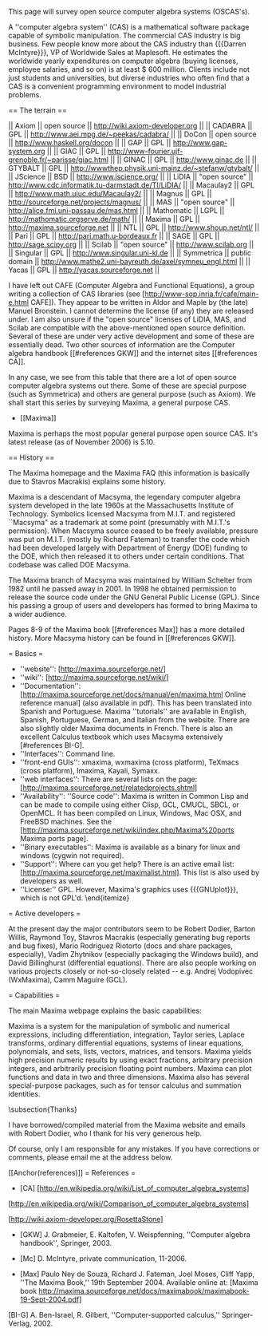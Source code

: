 This page will survey open source computer algebra systems (OSCAS's).


A ''computer algebra system'' (CAS) is a mathematical software package capable of symbolic manipulation. 
The commercial CAS industry is big business. Few people know more about the CAS industry than
{{{Darren McIntyre}}}, VP of Worldwide Sales at Maplesoft. He estimates the worldwide yearly expenditures on computer algebra (buying licenses, employee salaries, and so on) is at least $ 600 million. Clients include not just students and universities, but diverse industries who often find that a CAS is a convenient programming environment to model industrial problems.


== The terrain ==

|| Axiom   || open source    || http://wiki.axiom-developer.org ||
|| CADABRA  || GPL  || http://www.aei.mpg.de/~peekas/cadabra/ ||
|| DoCon   || open source    || http://www.haskell.org/docon ||
|| GAP     || GPL   || http://www.gap-system.org ||
|| GIAC  || GPL  || http://www-fourier.ujf-grenoble.fr/~parisse/giac.html ||
|| GINAC  || GPL   ||  http://www.ginac.de ||
|| GTYBALT || GPL || http://wwwthep.physik.uni-mainz.de/~stefanw/gtybalt/ ||
|| JScience || BSD || http://www.jscience.org/ ||
|| LiDIA || "open source" || http://www.cdc.informatik.tu-darmstadt.de/TI/LiDIA/ ||
|| Macaulay2  ||  GPL ||  http://www.math.uiuc.edu/Macaulay2/ ||
|| Magnus  ||   GPL   ||   http://sourceforge.net/projects/magnus/ ||
|| MAS  || "open source"  || http://alice.fmi.uni-passau.de/mas.html ||
|| Mathomatic  ||  LGPL  || http://mathomatic.orgserve.de/math/ ||
|| Maxima  ||   GPL   || http://maxima.sourceforge.net ||
|| NTL   ||  GPL    || http://www.shoup.net/ntl/ ||
|| Pari    || GPL    || http://pari.math.u-bordeaux.fr ||
|| SAGE  ||  GPL  || http://sage.scipy.org ||
|| Scilab  ||  "open source"  || http://www.scilab.org ||
|| Singular  ||  GPL  || http://www.singular.uni-kl.de ||
|| Symmetrica  ||  public domain  || http://www.mathe2.uni-bayreuth.de/axel/symneu_engl.html ||
|| Yacas   ||   GPL     || http://yacas.sourceforge.net ||

I have left out CAFE (Computer Algebra and Functional Equations), 
a group writing a collection of CAS libraries 
(see  [http://www-sop.inria.fr/cafe/main-e.html CAFE]).
They appear to be written in Aldor and Maple by (the late)
Manuel Bronstein. I cannot determine the license (if any) 
they are released under. I am also unsure if the 
"open source" licenses of LiDIA, MAS, and Scilab are compatible with the
above-mentioned open source definition.
Several of these are under very active development and some of these
are essentially dead. Two other sources of information are
the Computer algebra handbook [[#references GKW]] and the internet sites
[[#references CA]].

In any case, we see from this table that there are a lot of 
open source computer algebra systems out there.
Some of these are special purpose (such as Symmetrica) and others are
general purpose (such as Axiom).
We shall start this series by surveying Maxima, a general purpose
CAS.

 * [[Maxima]]

Maxima is perhaps the most popular general purpose open source CAS.
It's latest release (as of November 2006) is 5.10.

== History ==

The Maxima homepage and the Maxima FAQ (this information
is basically due to Stavros Macrakis) explains some history.

Maxima is a descendant of Macsyma, the legendary computer algebra system 
developed in the late 1960s at the Massachusetts Institute of Technology. 
Symbolics licensed Macsyma from M.I.T. and registered ``Macsyma" as a 
trademark at some point (presumably with M.I.T.'s permission).
When Macsyma source ceased to be freely available, pressure was put 
on M.I.T. (mostly by Richard Fateman) to transfer the code which had been 
developed largely with Department of Energy (DOE) funding to the DOE, 
which then released it to others under certain conditions.
That codebase was called DOE Macsyma. 

The Maxima branch of Macsyma was maintained by William Schelter from 1982 
until he passed away in 2001. In 1998 he obtained permission to release 
the source code under the GNU General Public License (GPL). 
Since his passing a group of users and developers has formed to bring 
Maxima to a wider audience.

Pages 8-9 of the Maxima book [[#references Max]] has a more detailed history.
More Macsyma history can be found in [[#references GKW]].

= Basics =

 * ''website'': [http://maxima.sourceforge.net/]
 * ''wiki'': [http://maxima.sourceforge.net/wiki/]
 * ''Documentation'': [http://maxima.sourceforge.net/docs/manual/en/maxima.html Online reference manual] (also available in pdf). This has been translated into Spanish and Portuguese. Maxima ''tutorials'' are available in English, Spanish, Portuguese, German, and Italian from the website. There are also slightly older Maxima documents in French. There is also an excellent Calculus textbook which uses Macsyma extensively [#references BI-G].
 * ''Interfaces'': Command line.
 * ''front-end GUIs'': xmaxima, wxmaxima (cross platform), TeXmacs (cross platform), Imaxima, Kayali, Symaxx.
 * ''web interfaces'': There are several lists on the page: [http://maxima.sourceforge.net/relatedprojects.shtml]
 * ''Availability'':
''Source code'':
Maxima is written in Common Lisp and can be made to compile using either Clisp, GCL, CMUCL, SBCL, or OpenMCL. It has been compiled on Linux, Windows, Mac OSX, and FreeBSD machines. See the [http://maxima.sourceforge.net/wiki/index.php/Maxima%20ports Maxima ports page].
 * ''Binary executables'': Maxima is available as a binary for linux and windows (cygwin not required).
 * ''Support'': Where can you get help? There is an active email list: [http://maxima.sourceforge.net/maximalist.html]. This list is also used by developers as well.
 * ''License:'' GPL. However, Maxima's graphics uses {{{GNUplot}}}, which is not GPL'd.
\end{itemize}

= Active developers =

At the present day the major contributors seem to be Robert Dodier, 
Barton Willis, Raymond Toy, Stavros Macrakis (especially generating 
bug reports and bug fixes), Mario Rodriguez Riotorto (docs and share packages,
especially), Vadim Zhytnikov (especially packaging the Windows build),
and David Billinghurst (differential equations).
There are also people working
on various projects closely or not-so-closely related -- e.g. Andrej Vodopivec
(WxMaxima), Camm Maguire (GCL). 

= Capabilities =

The main Maxima webpage explains the basic capabilities:

Maxima is a system for the manipulation of 
symbolic and numerical expressions, including differentiation, 
integration, Taylor series, Laplace transforms, 
ordinary differential equations, systems of linear equations, 
polynomials, and sets, lists, vectors, matrices, and tensors. 
Maxima yields high precision numeric results by using exact 
fractions, arbitrary precision integers, and arbitrarily 
precision floating point numbers. 
Maxima can plot functions and data in two and three dimensions.
Maxima also has several special-purpose packages,
such as for tensor calculus and summation identities.

\subsection{Thanks}

I have borrowed/compiled material from the Maxima website
and emails with Robert Dodier, who I thank for his very generous help.

Of course, only I am responsible for any mistakes. If you have 
corrections or comments, please email me at the address below.



[[Anchor(references)]]
= References =
 * [CA] [http://en.wikipedia.org/wiki/List_of_computer_algebra_systems]

[http://en.wikipedia.org/wiki/Comparison_of_computer_algebra_systems]

[http://wiki.axiom-developer.org/RosettaStone]

 * [GKW] J. Grabmeier, E. Kaltofen, V. Weispfenning, ''Computer algebra handbook'', Springer, 2003.

 * [Mc] D. McIntyre, private communication, 11-2006.

 * [Max] Paulo Ney de Souza, Richard J. Fateman, Joel Moses, Cliff Yapp, ''The Maxima Book,''
19th September 2004. Available online at:
[Maxima book http://maxima.sourceforge.net/docs/maximabook/maximabook-19-Sept-2004.pdf]

[BI-G] A. Ben-Israel, R. Gilbert, ''Computer-supported calculus,'' Springer-Verlag, 2002.
